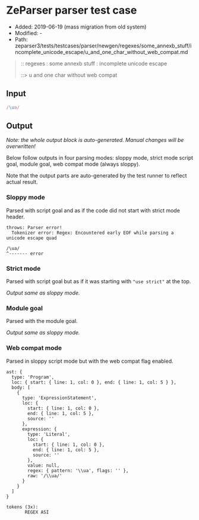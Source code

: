 # ZeParser parser test case

- Added: 2019-06-19 (mass migration from old system)
- Modified: -
- Path: zeparser3/tests/testcases/parser/newgen/regexes/some_annexb_stuff/incomplete_unicode_escape/u_and_one_char_without_web_compat.md

> :: regexes : some annexb stuff : incomplete unicode escape
>
> ::> u and one char without web compat

## Input

`````js
/\ua/
`````

## Output

_Note: the whole output block is auto-generated. Manual changes will be overwritten!_

Below follow outputs in four parsing modes: sloppy mode, strict mode script goal, module goal, web compat mode (always sloppy).

Note that the output parts are auto-generated by the test runner to reflect actual result.

### Sloppy mode

Parsed with script goal and as if the code did not start with strict mode header.

`````
throws: Parser error!
  Tokenizer error: Regex: Encountered early EOF while parsing a unicode escape quad

/\ua/
^------- error
`````

### Strict mode

Parsed with script goal but as if it was starting with `"use strict"` at the top.

_Output same as sloppy mode._

### Module goal

Parsed with the module goal.

_Output same as sloppy mode._

### Web compat mode

Parsed in sloppy script mode but with the web compat flag enabled.

`````
ast: {
  type: 'Program',
  loc: { start: { line: 1, col: 0 }, end: { line: 1, col: 5 } },
  body: [
    {
      type: 'ExpressionStatement',
      loc: {
        start: { line: 1, col: 0 },
        end: { line: 1, col: 5 },
        source: ''
      },
      expression: {
        type: 'Literal',
        loc: {
          start: { line: 1, col: 0 },
          end: { line: 1, col: 5 },
          source: ''
        },
        value: null,
        regex: { pattern: '\\ua', flags: '' },
        raw: '/\\ua/'
      }
    }
  ]
}

tokens (3x):
       REGEX ASI
`````

